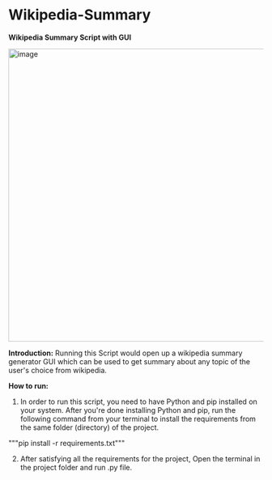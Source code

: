 # Wikipedia-Summary
**Wikipedia Summary Script with GUI**


<img width="579" alt="image" src="https://user-images.githubusercontent.com/76246702/186506318-3dd9198a-3a27-4650-8f0d-06a440ef84ce.png">

**Introduction:**
Running this Script would open up a wikipedia summary generator GUI
which can be used to get summary about any topic of the user's choice from
wikipedia.

**How to run:**
1. In order to run this script, you need to have Python and pip installed on your
system. After you're done installing Python and pip, run the following
command from your terminal to install the requirements from the same folder
(directory) of the project.

"""pip install -r requirements.txt"""

2. After satisfying all the requirements for the project, Open the terminal in the
project folder and run .py file.



